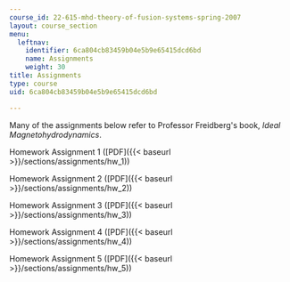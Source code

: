 ```yaml
---
course_id: 22-615-mhd-theory-of-fusion-systems-spring-2007
layout: course_section
menu:
  leftnav:
    identifier: 6ca804cb83459b04e5b9e65415dcd6bd
    name: Assignments
    weight: 30
title: Assignments
type: course
uid: 6ca804cb83459b04e5b9e65415dcd6bd

---
```


Many of the assignments below refer to Professor Freidberg's book, _Ideal Magnetohydrodynamics_.

Homework Assignment 1 ([PDF]({{< baseurl >}}/sections/assignments/hw_1))

Homework Assignment 2 ([PDF]({{< baseurl >}}/sections/assignments/hw_2))

Homework Assignment 3 ([PDF]({{< baseurl >}}/sections/assignments/hw_3))

Homework Assignment 4 ([PDF]({{< baseurl >}}/sections/assignments/hw_4))

Homework Assignment 5 ([PDF]({{< baseurl >}}/sections/assignments/hw_5))